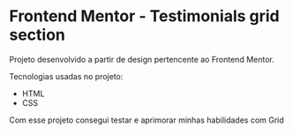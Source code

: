 # Frontend Mentor - Testimonials grid section

Projeto desenvolvido a partir de design pertencente ao Frontend Mentor.

Tecnologias usadas no projeto:

- HTML
- CSS

Com esse projeto consegui testar e aprimorar minhas habilidades com Grid 
